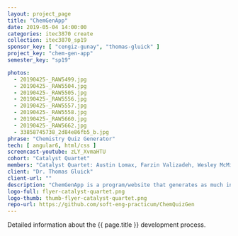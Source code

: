 ```yaml
---
layout: project_page
title: "ChemGenApp"
date: 2019-05-04 14:00:00
categories: itec3870 create
collection: itec3870_sp19
sponsor_key: [ "cengiz-gunay", "thomas-gluick" ]
project_key: "chem-gen-app"
semester_key: "sp19"

photos:
  - 20190425-_RAW5499.jpg
  - 20190425-_RAW5504.jpg
  - 20190425-_RAW5505.jpg
  - 20190425-_RAW5556.jpg
  - 20190425-_RAW5557.jpg
  - 20190425-_RAW5558.jpg
  - 20190425-_RAW5660.jpg
  - 20190425-_RAW5662.jpg
  - 33858745738_2d84e86fb5_b.jpg
phrase: "Chemistry Quiz Generator"
tech: [ angular6, html/css ]
screencast-youtube: zLY_XvmaHTU
cohort: "Catalyst Quartet"
members: "Catalyst Quartet: Austin Lomax, Farzin Valizadeh, Wesley McMillen, Matthew Stiller"
client: "Dr. Thomas Gluick"
client-url: ""
description: "ChemGenApp is a program/website that generates as much information regarding a chemical reaction as possible in order to assist Chemistry professors with making quizzes."
logo-full: flyer-catalyst-quartet.png
logo-thumb: thumb-flyer-catalyst-quartet.png
repo-url: https://github.com/soft-eng-practicum/ChemQuizGen
---
```


Detailed information about the {{ page.title }} development process.

<!-- lightgallery -->
<script src="https://code.jquery.com/jquery-2.2.4.min.js"></script>
<script src="https://cdn.jsdelivr.net/lightgallery/1.3.7/js/lightgallery.min.js">
</script>
<script src="https://cdn.jsdelivr.net/g/lg-zoom"></script>

<script type="text/javascript">

    $(document).ready(function() {

        $("body").lightGallery({

            zoom: true,
            selector: 'a#lightgallery',
            selectWithin: 'body'

        });

    });

</script>

[ggc]: http://www.ggc.edu
[gunay-ggc]: http://www.ggc.edu/about-ggc/directory/cengiz-gunay
[doloc-ggc]: http://www.ggc.edu/about-ggc/directory/anca-doloc-mihu
